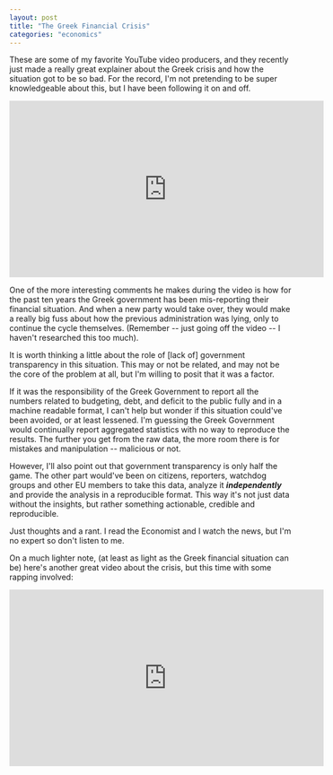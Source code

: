 ```yaml
---
layout: post
title: "The Greek Financial Crisis"
categories: "economics"
---
```

These are some of my favorite YouTube video producers, and they recently just made a really great explainer about the Greek crisis and how the situation got to be so bad.  For the record, I'm not pretending to be super knowledgeable about this, but I have been following it on and off.

<iframe width="560" height="315" src="https://www.youtube.com/embed/tigaryz-1y4" frameborder="0" allowfullscreen></iframe>

One of the more interesting comments he makes during the video is how for the past ten years the Greek government has been mis-reporting their financial situation.  And when a new party would take over, they would make a really big fuss about how the previous administration was lying, only to continue the cycle themselves. (Remember -- just going off the video -- I haven't researched this too much).

It is worth thinking a little about the role of [lack of] government transparency in this situation.  This may or not be related, and may not be the core of the problem at all, but I'm willing to posit that it was a factor.

If it was the responsibility of the Greek Government to report all the numbers related to budgeting, debt, and deficit to the public fully and in a machine readable format, I can't help but wonder if this situation could've been avoided, or at least lessened.  I'm guessing the Greek Government would continually report aggregated statistics with no way to reproduce the results.  The further you get from the raw data, the more room there is for mistakes and manipulation -- malicious or not.

However, I'll also point out that government transparency is only half the game.  The other part would've been on citizens, reporters, watchdog groups and other EU members to take this data, analyze it ***independently*** and provide the analysis in a reproducible format.  This way it's not just data without the insights, but rather something actionable, credible and reproducible.

Just thoughts and a rant.  I read the Economist and I watch the news, but I'm no expert so don't listen to me.

On a much lighter note, (at least as light as the Greek financial situation can be) here's another great video about the crisis, but this time with some rapping involved:

<iframe width="560" height="315" src="https://www.youtube.com/embed/ObpSd9DVD9E" frameborder="0" allowfullscreen></iframe>
<br>


